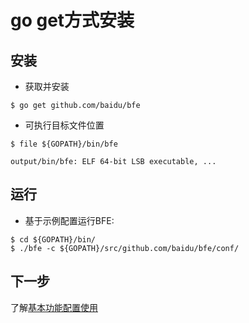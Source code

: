 # go get方式安装

## 安装 
- 获取并安装

```
$ go get github.com/baidu/bfe
```

- 可执行目标文件位置

```
$ file ${GOPATH}/bin/bfe

output/bin/bfe: ELF 64-bit LSB executable, ...
```

## 运行
- 基于示例配置运行BFE:

```
$ cd ${GOPATH}/bin/ 
$ ./bfe -c ${GOPATH}/src/github.com/baidu/bfe/conf/
```

## 下一步
了解[基本功能配置使用](example/guide.md)
                                           
